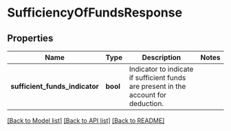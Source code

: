 # SufficiencyOfFundsResponse

## Properties
Name | Type | Description | Notes
------------ | ------------- | ------------- | -------------
**sufficient_funds_indicator** | **bool** | Indicator to indicate if sufficient funds are present in the account for deduction. | 

[[Back to Model list]](../../README.md#documentation-for-models) [[Back to API list]](../../README.md#documentation-for-api-endpoints) [[Back to README]](../../README.md)

